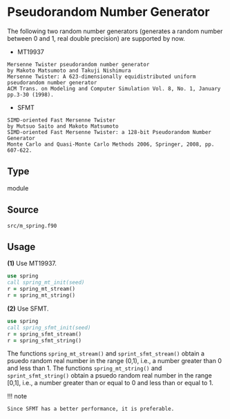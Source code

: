 # Pseudorandom Number Generator

The following two random number generators (generates a random number between 0 and 1, real double precision) are supported by now.

* MT19937
```text
Mersenne Twister pseudorandom number generator
by Makoto Matsumoto and Takuji Nishimura
Mersenne Twister: A 623-dimensionally equidistributed uniform pseudorandom number generator
ACM Trans. on Modeling and Computer Simulation Vol. 8, No. 1, January pp.3-30 (1998).
```

* SFMT
```text
SIMD-oriented Fast Mersenne Twister
by Mutsuo Saito and Makoto Matsumoto
SIMD-oriented Fast Mersenne Twister: a 128-bit Pseudorandom Number Generator
Monte Carlo and Quasi-Monte Carlo Methods 2006, Springer, 2008, pp. 607-622.
```

## Type

module

## Source

`src/m_spring.f90`

## Usage

**(1)** Use MT19937.

```fortran
use spring
call spring_mt_init(seed)
r = spring_mt_stream()
r = spring_mt_string()
```

**(2)** Use SFMT.

```fortran
use spring
call spring_sfmt_init(seed)
r = spring_sfmt_stream()
r = spring_sfmt_string()
```

The functions `spring_mt_stream()` and `sprint_sfmt_stream()` obtain a psuedo random real number in the range (0,1), i.e., a number
greater than 0 and less than 1. The functions `spring_mt_string()` and `sprint_sfmt_string()` obtain a psuedo random real number in the range [0,1], i.e., a number greater than or equal to 0 and less than or equal to 1.

!!! note

    Since SFMT has a better performance, it is preferable.
